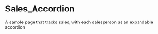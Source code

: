# Sales_Accordion
 A sample page that tracks sales, with each salesperson as an expandable accordion
